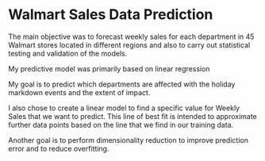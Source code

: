 # Walmart Sales Data Prediction


The main objective was to forecast weekly sales for each department in 45 Walmart stores located in different regions and also to carry out statistical testing and validation of the models.

My predictive model was primarily based on linear regression

My goal is to predict which departments are affected with the holiday markdown events and the extent of impact.

I also chose to create a linear model to find a specific value for Weekly Sales that we want to predict. This line of best fit is intended to approximate further data points based on the line that we find in our training data.

Another goal is to perform dimensionality reduction to improve prediction error and to reduce overfitting.
